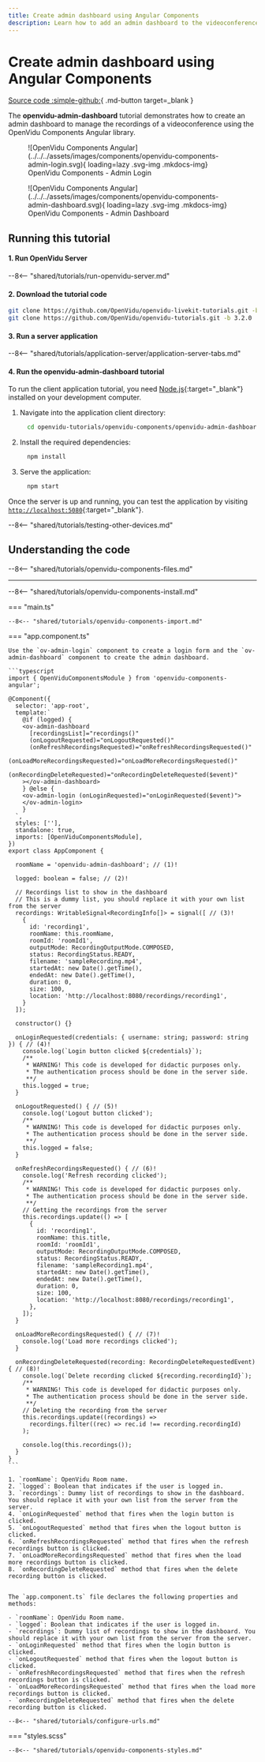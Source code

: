 ```yaml
---
title: Create admin dashboard using Angular Components
description: Learn how to add an admin dashboard to the videoconference using OpenVidu Angular Components.
---
```


# Create admin dashboard using Angular Components

[Source code :simple-github:](https://github.com/OpenVidu/openvidu-tutorials/tree/3.2.0/openvidu-components-angular/openvidu-admin-dashboard){ .md-button target=\_blank }

The **openvidu-admin-dashboard** tutorial demonstrates how to create an admin dashboard to manage the recordings of a videoconference using the OpenVidu Components Angular library.

<div class="grid cards" markdown>

<figure markdown>
  ![OpenVidu Components Angular](../../../assets/images/components/openvidu-components-admin-login.svg){ loading=lazy .svg-img  .mkdocs-img}
  <figcaption>OpenVidu Components - Admin Login</figcaption>
</figure>

<figure markdown>
  ![OpenVidu Components Angular](../../../assets/images/components/openvidu-components-admin-dashboard.svg){ loading=lazy .svg-img  .mkdocs-img}
  <figcaption>OpenVidu Components - Admin Dashboard</figcaption>
</figure>

</div>

## Running this tutorial

#### 1. Run OpenVidu Server

--8<-- "shared/tutorials/run-openvidu-server.md"

#### 2. Download the tutorial code

```bash
git clone https://github.com/OpenVidu/openvidu-livekit-tutorials.git -b 3.2.0
git clone https://github.com/OpenVidu/openvidu-tutorials.git -b 3.2.0
```

#### 3. Run a server application

--8<-- "shared/tutorials/application-server/application-server-tabs.md"

#### 4. Run the openvidu-admin-dashboard tutorial

To run the client application tutorial, you need [Node.js](https://nodejs.org/en/download){:target="\_blank"} installed on your development computer.

1.  Navigate into the application client directory:

    ```bash
      cd openvidu-tutorials/openvidu-components/openvidu-admin-dashboard
    ```

2.  Install the required dependencies:

    ```bash
      npm install
    ```

3.  Serve the application:

    ```bash
      npm start
    ```

Once the server is up and running, you can test the application by visiting [`http://localhost:5080`](http://localhost:5080){:target="\_blank"}.

--8<-- "shared/tutorials/testing-other-devices.md"

## Understanding the code

--8<-- "shared/tutorials/openvidu-components-files.md"

---

--8<-- "shared/tutorials/openvidu-components-install.md"

=== "main.ts"

    --8<-- "shared/tutorials/openvidu-components-import.md"

=== "app.component.ts"

    Use the `ov-admin-login` component to create a login form and the `ov-admin-dashboard` component to create the admin dashboard.

    ```typescript
    import { OpenViduComponentsModule } from 'openvidu-components-angular';

    @Component({
      selector: 'app-root',
      template:`
        @if (logged) {
        <ov-admin-dashboard
          [recordingsList]="recordings()"
          (onLogoutRequested)="onLogoutRequested()"
          (onRefreshRecordingsRequested)="onRefreshRecordingsRequested()"
          (onLoadMoreRecordingsRequested)="onLoadMoreRecordingsRequested()"
          (onRecordingDeleteRequested)="onRecordingDeleteRequested($event)"
        ></ov-admin-dashboard>
        } @else {
        <ov-admin-login (onLoginRequested)="onLoginRequested($event)">
        </ov-admin-login>
        }
      `,
      styles: [''],
      standalone: true,
      imports: [OpenViduComponentsModule],
    })
    export class AppComponent {

      roomName = 'openvidu-admin-dashboard'; // (1)!

      logged: boolean = false; // (2)!

      // Recordings list to show in the dashboard
      // This is a dummy list, you should replace it with your own list from the server
      recordings: WritableSignal<RecordingInfo[]> = signal([ // (3)!
        {
          id: 'recording1',
          roomName: this.roomName,
          roomId: 'roomId1',
          outputMode: RecordingOutputMode.COMPOSED,
          status: RecordingStatus.READY,
          filename: 'sampleRecording.mp4',
          startedAt: new Date().getTime(),
          endedAt: new Date().getTime(),
          duration: 0,
          size: 100,
          location: 'http://localhost:8080/recordings/recording1',
        }
      ]);

      constructor() {}

      onLoginRequested(credentials: { username: string; password: string }) { // (4)!
        console.log(`Login button clicked ${credentials}`);
        /**
         * WARNING! This code is developed for didactic purposes only.
         * The authentication process should be done in the server side.
         **/
        this.logged = true;
      }

      onLogoutRequested() { // (5)!
        console.log('Logout button clicked');
        /**
         * WARNING! This code is developed for didactic purposes only.
         * The authentication process should be done in the server side.
         **/
        this.logged = false;
      }

      onRefreshRecordingsRequested() { // (6)!
        console.log('Refresh recording clicked');
        /**
         * WARNING! This code is developed for didactic purposes only.
         * The authentication process should be done in the server side.
         **/
        // Getting the recordings from the server
        this.recordings.update(() => [
          {
            id: 'recording1',
            roomName: this.title,
            roomId: 'roomId1',
            outputMode: RecordingOutputMode.COMPOSED,
            status: RecordingStatus.READY,
            filename: 'sampleRecording1.mp4',
            startedAt: new Date().getTime(),
            endedAt: new Date().getTime(),
            duration: 0,
            size: 100,
            location: 'http://localhost:8080/recordings/recording1',
          },
        ]);
      }

      onLoadMoreRecordingsRequested() { // (7)!
        console.log('Load more recordings clicked');
      }

      onRecordingDeleteRequested(recording: RecordingDeleteRequestedEvent) { // (8)!
        console.log(`Delete recording clicked ${recording.recordingId}`);
        /**
         * WARNING! This code is developed for didactic purposes only.
         * The authentication process should be done in the server side.
         **/
        // Deleting the recording from the server
        this.recordings.update((recordings) =>
          recordings.filter((rec) => rec.id !== recording.recordingId)
        );

        console.log(this.recordings());
      }
    }
    ```

    1. `roomName`: OpenVidu Room name.
    2. `logged`: Boolean that indicates if the user is logged in.
    3. `recordings`: Dummy list of recordings to show in the dashboard. You should replace it with your own list from the server from the server.
    4. `onLoginRequested` method that fires when the login button is clicked.
    5. `onLogoutRequested` method that fires when the logout button is clicked.
    6. `onRefreshRecordingsRequested` method that fires when the refresh recordings button is clicked.
    7. `onLoadMoreRecordingsRequested` method that fires when the load more recordings button is clicked.
    8. `onRecordingDeleteRequested` method that fires when the delete recording button is clicked.


    The `app.component.ts` file declares the following properties and methods:

    - `roomName`: OpenVidu Room name.
    - `logged`: Boolean that indicates if the user is logged in.
    - `recordings`: Dummy list of recordings to show in the dashboard. You should replace it with your own list from the server from the server.
    - `onLoginRequested` method that fires when the login button is clicked.
    - `onLogoutRequested` method that fires when the logout button is clicked.
    - `onRefreshRecordingsRequested` method that fires when the refresh recordings button is clicked.
    - `onLoadMoreRecordingsRequested` method that fires when the load more recordings button is clicked.
    - `onRecordingDeleteRequested` method that fires when the delete recording button is clicked.

    --8<-- "shared/tutorials/configure-urls.md"

=== "styles.scss"

    --8<-- "shared/tutorials/openvidu-components-styles.md"

